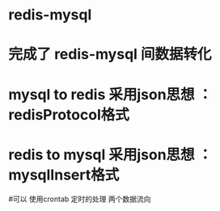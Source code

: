 # redis-mysql
# 完成了 redis-mysql 间数据转化
# mysql to redis 采用json思想 ：redisProtocol格式
# redis to mysql 采用json思想 ：mysqlInsert格式
#可以 使用crontab 定时的处理 两个数据流向
